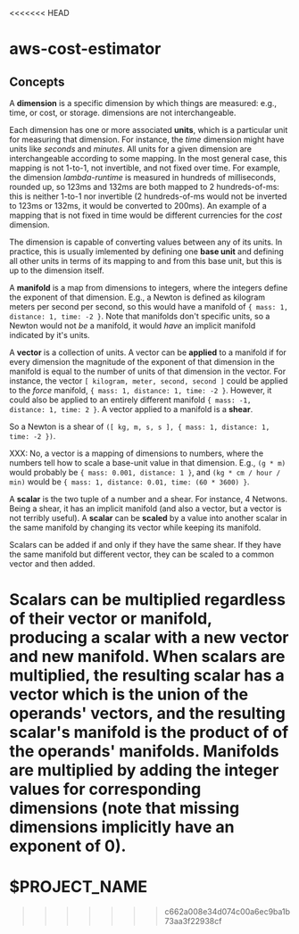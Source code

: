 <<<<<<< HEAD
# aws-cost-estimator

## Concepts

A **dimension** is a specific dimension by which things are measured: e.g., time, or cost, or storage. dimensions
are not interchangeable.

Each dimension has one or more associated **units**, which is a particular unit for measuring that dimension. For
instance, the _time_ dimension might have units like _seconds_ and _minutes_. All units for a given dimension are
interchangeable according to some mapping. In the most general case, this mapping is not 1-to-1, not invertible,
and not fixed over time. For example, the dimension _lambda-runtime_ is measured in hundreds of milliseconds, rounded
up, so 123ms and 132ms are both mapped to 2 hundreds-of-ms: this is neither 1-to-1 nor invertible (2 hundreds-of-ms
would not be inverted to 123ms or 132ms, it would be converted to 200ms). An example of a mapping that is not fixed
in time would be different currencies for the _cost_ dimension.

The dimension is capable of converting values between any of its units. In practice, this is usually imlemented by
defining one **base unit** and defining all other units in terms of its mapping to and from this base unit, but this
is up to the dimension itself.

A **manifold** is a map from dimensions to integers, where the integers define the exponent of that dimension. E.g., a Newton
is defined as kilogram meters per second per second, so this would have a manifold of `{ mass: 1, distance: 1, time: -2 }`.
Note that manifolds don't specific units, so a Newton would not _be_ a manifold, it would _have_ an implicit manifold
indicated by it's units.

A **vector** is a collection of units. A vector can be **applied** to a manifold if for every dimension the magnitude of the
exponent of that dimension in the manifold is equal to the number of units of that dimension in the vector. For instance, the vector
`[ kilogram, meter, second, second ]` could be applied to the _force_ manifold, `{ mass: 1, distance: 1, time: -2 }`.
However, it could also be applied to an entirely different manifold `{ mass: -1, distance: 1, time: 2 }`.
A vector applied to a manifold is a **shear**.

So a Newton is a shear of `([ kg, m, s, s ], { mass: 1, distance: 1, time: -2 })`.

XXX: No, a vector is a mapping of dimensions to numbers, where the numbers tell how to scale a base-unit value in that
dimension. E.g., `(g * m)` would probably be `{ mass: 0.001, distance: 1 }`, and `(kg * cm / hour / min)` would be
`{ mass: 1, distance: 0.01, time: (60 * 3600) }`.

A **scalar** is the two tuple of a number and a shear. For instance, 4 Netwons. Being a shear, it has an implicit manifold (and
also a vector, but a vector is not terribly useful). A **scalar** can be **scaled** by a value into another scalar in the same manifold
by changing its vector while keeping its manifold.

Scalars can be added if and only if they have the same shear. If they have the same manifold but different vector, they can be
scaled to a common vector and then added.

Scalars can be multiplied regardless of their vector or manifold, producing a scalar with a new vector and new manifold. When
scalars are multiplied, the resulting scalar has a vector which is the union of the operands' vectors, and the resulting scalar's
manifold is the product of of the operands' manifolds. Manifolds are multiplied by adding the integer values for corresponding dimensions
(note that missing dimensions implicitly have an exponent of 0).
=======
# \$PROJECT_NAME
>>>>>>> c662a008e34d074c00a6ec9ba1b73aa3f22938cf
